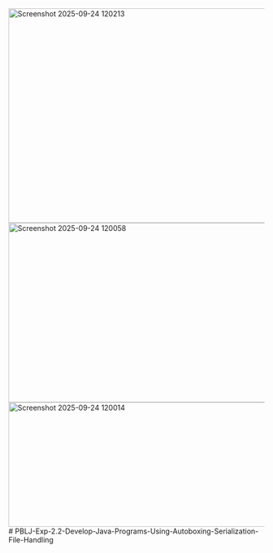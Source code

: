 <img width="622" height="422" alt="Screenshot 2025-09-24 120213" src="https://github.com/user-attachments/assets/1187520b-c193-4678-86ca-891220eea3f3" />
<img width="623" height="353" alt="Screenshot 2025-09-24 120058" src="https://github.com/user-attachments/assets/1fa93315-92db-45cd-a7d0-d7062d53d346" />
<img width="940" height="245" alt="Screenshot 2025-09-24 120014" src="https://github.com/user-attachments/assets/9b17fba8-2557-4ce1-9fa9-0b24c1fcebd2" />
# PBLJ-Exp-2.2-Develop-Java-Programs-Using-Autoboxing-Serialization-File-Handling
